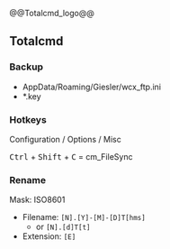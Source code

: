 @@Totalcmd_logo@@

## Totalcmd

### Backup

- AppData/Roaming/Giesler/wcx_ftp.ini
- *.key


### Hotkeys

Configuration / Options / Misc

<kbd>Ctrl</kbd> + <kbd>Shift</kbd> + <kbd>C</kbd> = cm_FileSync


### Rename

Mask: ISO8601
- Filename: `[N].[Y]-[M]-[D]T[hms]`
  - or `[N].[d]T[t]`
- Extension: `[E]`
